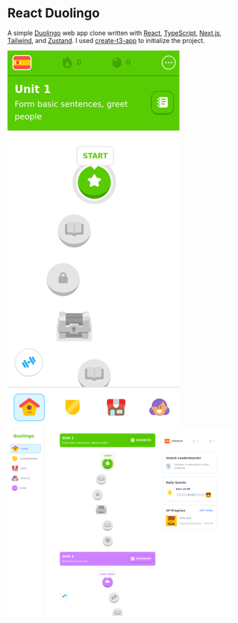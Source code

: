 # React Duolingo

A simple [Duolingo](https://www.duolingo.com) web app clone written with [React](https://react.dev/), [TypeScript](https://www.typescriptlang.org/), [Next.js](https://nextjs.org/), [Tailwind](https://tailwindcss.com/), and [Zustand](https://github.com/pmndrs/zustand). I used [create-t3-app](https://github.com/t3-oss/create-t3-app) to initialize the project.

<img src="./screenshots/screenshot-mobile.png" alt="Mobile screenshot" />
<img src="./screenshots/screenshot-desktop.png" alt="Desktop screenshot" />
